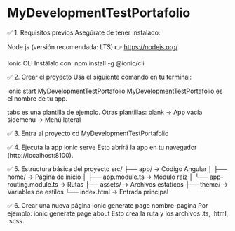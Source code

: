 # MyDevelopmentTestPortafolio
✅ 1. Requisitos previos
Asegúrate de tener instalado:

Node.js (versión recomendada: LTS)
👉 https://nodejs.org/

Ionic CLI
Instálalo con:
npm install -g @ionic/cli

✅ 2. Crear el proyecto
Usa el siguiente comando en tu terminal:

ionic start MyDevelopmentTestPortafolio
MyDevelopmentTestPortafolio es el nombre de tu app.

tabs es una plantilla de ejemplo. Otras plantillas:
blank → App vacía
sidemenu → Menú lateral

✅ 3. Entra al proyecto
cd MyDevelopmentTestPortafolio

✅ 4. Ejecuta la app
ionic serve
Esto abrirá la app en tu navegador (http://localhost:8100).

✅ 5. Estructura básica del proyecto
src/
├── app/                 → Código Angular
│   ├── home/            → Página de inicio
│   ├── app.module.ts    → Módulo raíz
│   └── app-routing.module.ts → Rutas
├── assets/              → Archivos estáticos
├── theme/               → Variables de estilos
└── index.html           → Entrada principal

✅ 6. Crear una nueva página
ionic generate page nombre-pagina
Por ejemplo:
ionic generate page about
Esto crea la ruta y los archivos .ts, .html, .scss.

